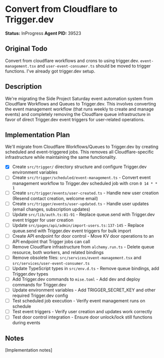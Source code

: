 # Convert from Cloudflare to Trigger.dev
**Status:** InProgress
**Agent PID:** 39523

## Original Todo
Convert from cloudflare workflows and crons to using trigger.dev. `event-management.tsx` and `user-event-consumer.ts` should be moved to trigger functions. I've already got trigger.dev setup.

## Description
We're migrating the Side Project Saturday event automation system from Cloudflare Workflows and Queues to Trigger.dev. This involves converting the event management workflow (that runs weekly to create and manage events) and completely removing the Cloudflare queue infrastructure in favor of direct Trigger.dev event triggers for user-related operations.

## Implementation Plan
We'll migrate from Cloudflare Workflows/Queues to Trigger.dev by creating scheduled and event-triggered jobs. This removes all Cloudflare-specific infrastructure while maintaining the same functionality.

- [x] Create `src/trigger/` directory structure and configure Trigger.dev environment variables
- [ ] Create `src/trigger/scheduled/event-management.ts` - Convert event management workflow to Trigger.dev scheduled job with cron `0 14 * * 1`
- [ ] Create `src/trigger/events/user-created.ts` - Handle new user creation (Resend contact creation, welcome email)
- [ ] Create `src/trigger/events/user-updated.ts` - Handle user updates (email changes, subscription updates)
- [ ] Update `src/lib/auth.ts:81-91` - Replace queue.send with Trigger.dev event trigger for user creation
- [ ] Update `src/pages/api/admin/import-users.ts:137-145` - Replace queue.send with Trigger.dev event triggers for bulk import
- [ ] Create API endpoint for door control - Move KV door operations to an API endpoint that Trigger jobs can call
- [ ] Remove Cloudflare infrastructure from `alchemy.run.ts` - Delete queue resource, both workers, and related bindings
- [ ] Remove obsolete files: `src/services/event-management.tsx` and `src/services/user-event-consumer.ts`
- [ ] Update TypeScript types in `src/env.d.ts` - Remove queue bindings, add Trigger.dev types
- [ ] Add Trigger.dev commands to `mise.toml` - Add dev and deploy commands for Trigger.dev
- [ ] Update environment variables - Add TRIGGER_SECRET_KEY and other required Trigger.dev config
- [ ] Test scheduled job execution - Verify event management runs on schedule
- [ ] Test event triggers - Verify user creation and updates work correctly
- [ ] Test door control integration - Ensure door unlock/lock still functions during events

## Notes
[Implementation notes]